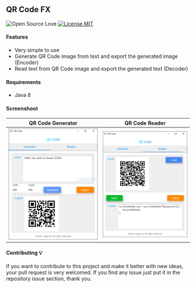 ## QR Code FX
![Open Source Love](https://badges.frapsoft.com/os/v1/open-source.svg?v=102)
[![License MIT](https://img.shields.io/badge/license-MIT-blue.svg)](LICENSE)

#### Features
* Very simple to use
* Generate QR Code image from text and export the generated image (Encoder)
* Read text from QR Code image and export the generated text (Decoder)

#### Requirements
* Java 8

#### Screenshoot
| QR Code Generator  | QR Code Reader |
|:-------------------:|:-------------------:|
| ![screenshot](screenshots/v0.1/qrcode_generator.png) | ![screenshot](screenshots/v0.1/qrcode_reader.png) |

#### Contributing 💡
If you want to contribute to this project and make it better with new ideas, your pull request is very welcomed.
If you find any issue just put it in the repository issue section, thank you.
